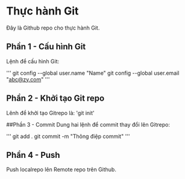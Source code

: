 # Thực hành Git
Đây là Github repo cho thực hành Git.

## Phần 1 - Cấu hình Git
Lệnh để cấu hình Git:

'''
git config --global user.name "Name"
git config --global user.email "abc@zy.com"
'''
## Phần 2 - Khởi tạo Git repo
Lênh để khởi tạo Gitrepo là: 'git init'

##Phần 3 - Commit
Dung hai lệnh để commit thay đổi lên Gitrepo:

'''
git add .
git commit -m "Thông điệp commit"
'''

## Phần 4 - Push
Push localrepo lên Remote repo trên Github.

